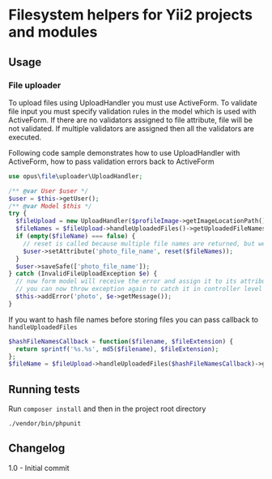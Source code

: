 
Filesystem helpers for Yii2 projects and modules
=========

Usage
-----

### File uploader
To upload files using UploadHandler you must use ActiveForm. To validate file input you must specify validation rules in the model which is used with ActiveForm. If there are no validators assigned to file attribute, file will be not validated. If multiple validators are assigned then all the validators are executed.

Following code sample demonstrates how to use UploadHandler with ActiveForm, how to pass validation errors back to ActiveForm

```php
use opus\file\uploader\UploadHandler;

/** @var User $user */
$user = $this->getUser();
/** @var Model $this */
try {
  $fileUpload = new UploadHandler($profileImage->getImageLocationPath(), $this, 'photo');
  $fileNames = $fileUpload->handleUploadedFiles()->getUploadedFileNames();
  if (empty($fileName) === false) {
    // reset is called because multiple file names are returned, but we uploaded only one file
    $user->setAttribute('photo_file_name', reset($fileNames));
  }
  $user->saveSafe(['photo_file_name']);
} catch (InvalidFileUploadException $e) {
  // now form model will receive the error and assign it to its attribute
  // you can now throw exception again to catch it in controller level
  $this->addError('photo', $e->getMessage());
}
```
If you want to hash file names before storing files you can pass callback to ```handleUploadedFiles```
```php
$hashFileNamesCallback = function($filename, $fileExtension) {
  return sprintf('%s.%s', md5($filename), $fileExtension);
};
$fileName = $fileUpload->handleUploadedFiles($hashFileNamesCallback)->getUploadedFileNames();
```


Running tests
-------------
Run `composer install` and then in the project root directory
```
./vendor/bin/phpunit
```

Changelog
---------
1.0 - Initial commit